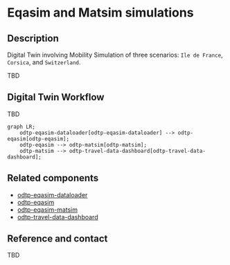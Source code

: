 # Eqasim and Matsim simulations

## Description

Digital Twin involving Mobility Simulation of three scenarios: `Ile de France`, `Corsica`, and `Switzerland`. 

TBD

## Digital Twin Workflow

TBD

``` mermaid
graph LR;
    odtp-eqasim-dataloader[odtp-eqasim-dataloader] --> odtp-eqasim[odtp-eqasim];
    odtp-eqasim --> odtp-matsim[odtp-matsim];
    odtp-matsim --> odtp-travel-data-dashboard[odtp-travel-data-dashboard];
```

## Related components

- [odtp-eqasim-dataloader](https://github.com/odtp-org/odtp-eqasim-dataloader)
- [odtp-eqasim](https://github.com/odtp-org/odtp-eqasim)
- [odtp-eqasim-matsim](https://github.com/odtp-org/odtp-matsim)
- [odtp-travel-data-dashboard](https://github.com/odtp-org/odtp-travel-data-dashboard)

## Reference and contact

TBD

<script src="https://hypothes.is/embed.js" async></script>
